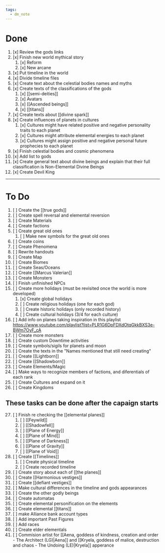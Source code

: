 ```yaml
---
tags:
  - dm_note
---
```

# Done
1. [x] Review the gods links
2. [x] Finish new world mythical story
    1. [x] Reform
    2. [x] New arcane
3. [x] Put timeline in the world
4. [x] Divide timeline files
5. [x] Create text about the celestial bodies names and myths
6. [x] Create texts of the classifications of the gods
    1. [x] [[semi-deities]]
    2. [x] Avatars
    3. [x] [[Ascended beings]]
    4. [x] [[titans]]
7. [x] Create texts about [[divine spark]]
8. [x] Create influences of planets in cultures
    1. [x] Cultures might have related positive and negative personality traits to each planet
    2. [x] Cultures might attribute elemental energies to each planet
    3. [x] Cultures might assign positive and negative personal future prophecies to each planet
9. [x] Finish celestial bodies and cosmic phenomena
10. [x] Add list to gods
11. [x] Create general text about divine beings and explain that their full classification is Non-Elemental Divine Beings
12. [x] Create Devil King
---

# To Do
1. [ ] Create the [[true gods]] 
2. [ ] Create spell reversal and elemental reversion 
3.  [ ] Create Materials
4.  [ ] Create factions
5.  [ ] Create great old ones
	1. [ ] Make new symbols for the great old ones
6.  [ ] Create coins
7.  [ ] Create Phenomena
8. [ ] Rewrite handouts
9.  [ ] Create Map
10. [ ] Create Biomes
11. [ ] Create Seas/Oceans
12. [ ] Create [[Marcus Valerian]]
13. [ ] Create Monsters
14. [ ] Finish unfinished NPCs
15. [ ] Create more holidays (must be revisited once the world is more developed)
    1.  [x] Create global holidays
    2.  [ ] Create religious holidays (one for each god)
    3.  [ ] Create historic holidays (only recorded history)
    4.  [ ] Create cultural holidays (3/4 for each culture)
16. [ ] Add info on planes taking inspiration in this playlist https://www.youtube.com/playlist?list=PLR1G6DpFDXdOtqGkkBXS3e-BWm7OyF_cA
17. [ ] Create more monsters
18. [ ] Create custom Downtime activities
19. [ ] Create symbols/sigils for planets and moon
20. [ ] Create the texts in the "Names mentioned that still need creating"
21. [ ] Create [[Lightborn]]
22. [ ] Create [[Shadowborn]]
23. [ ] Create Elements/Magic
24. [ ] Make ways to recognize members of factions, and diferentials of each rank
25. [ ] Create Cultures and expand on it
26. [ ] Create Kingdoms
## These tasks can be done after the capaign starts
27. [ ] Finish re checking the [[elemental planes]]
    1. [ ] [[Feywild]]
    2. [ ] [[Shadowfell]]
    3. [ ] [[Plane of Energy]]
    4. [ ] [[Plane of Mind]]
    5. [ ] [[Plane of Darkness]]
    6. [ ] [[Plane of Gravity]]
    7. [ ] [[Plane of Void]]
28. [ ] Create [[Timelines]]
    1.  [ ] Create physical timeline
    2.  [ ] Create recorded timeline
29. [ ] Create story about each of [[the planes]]
30. [ ] Create [[Harmonious vestiges]]
31. [ ] Create [[defiant vestiges]]
32. [ ] Make cultural differences in the timeline and gods appearances
33. [ ] Create the other godly beings
34. [ ] Create automatas
35. [ ] Create elemental personification on the elements
36. [ ] Create elemental [[titans]]
37. [ ] make Alliance bank account types
38. [ ] Add important Past Figures
39. [ ] Add races
40. [ ] Create elder elementals
41. [ ] Commision artist for [[Aena, goddess of kindness, creation and order - The Architect (LG)|Aena]] and [[Kryela, goddess of malice, destruction and chaos - The Undoing (LE)|Kryela]] apperance